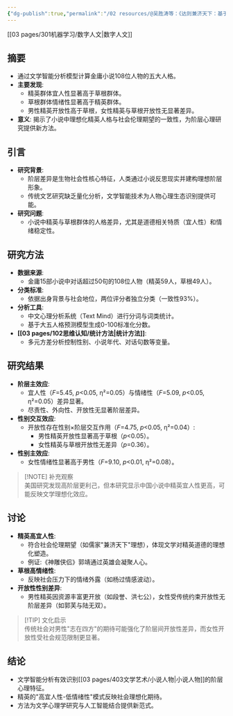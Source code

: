```yaml
---
{"dg-publish":true,"permalink":"/02 resources/@吴胜涛等：《达则兼济天下：基于文学智能分析的精英人物心理研究》/","created":"2025-02-06T11:21:00.308+08:00","updated":"2025-03-02T19:29:24.611+08:00"}
---
```


[[03 pages/301机器学习/数字人文\|数字人文]]
## 摘要
- 通过文学智能分析模型计算金庸小说108位人物的五大人格。
- **主要发现**:
  - 精英群体宜人性显著高于草根群体。
  - 草根群体情绪性显著高于精英群体。
  - 男性精英开放性高于草根，女性精英与草根开放性无显著差异。
- **意义**: 揭示了小说中理想化精英人格与社会伦理期望的一致性，为阶层心理研究提供新方法。

## 引言
- **研究背景**:
  - 阶层差异是生物社会性核心特征，人类通过小说反思现实并建构理想阶层形象。
  - 传统文艺研究缺乏量化分析，文学智能技术为人物心理生态识别提供可能。
- **研究问题**:
  - 小说中精英与草根群体的人格差异，尤其是道德相关特质（宜人性）和情绪稳定性。

## 研究方法
- **数据来源**:
  - 金庸15部小说中对话超过50句的108位人物（精英59人，草根49人）。
- **分类标准**:
  - 依据出身背景与社会地位，两位评分者独立分类（一致性93%）。
- **分析工具**:
  - 中文心理分析系统（Text Mind）进行分词与词类统计。
  - 基于大五人格预测模型生成0-100标准化分数。
- **[[03 pages/102思维认知/统计方法\|统计方法]]**:
  - 多元方差分析控制性别、小说年代、对话句数等变量。

## 研究结果
- **阶层主效应**:
  - 宜人性（*F*=5.45, *p*<0.05, η²=0.05）与情绪性（*F*=5.09, *p*<0.05, η²=0.05）差异显著。
  - 尽责性、外向性、开放性无显著阶层差异。
- **性别交互效应**:
  - 开放性存在性别×阶层交互作用（*F*=4.75, *p*<0.05, η²=0.04）:
    - 男性精英开放性显著高于草根（*p*<0.05）。
    - 女性精英与草根开放性无差异（*p*=0.36）。
- **性别主效应**:
  - 女性情绪性显著高于男性（*F*=9.10, *p*<0.01, η²=0.08）。

> [!NOTE] 补充观察  
> 美国研究发现高阶层更利己，但本研究显示中国小说中精英宜人性更高，可能反映文学理想化效应。

## 讨论
- **精英高宜人性**:
  - 符合社会伦理期望（如儒家"兼济天下"理想），体现文学对精英道德的理想化塑造。
  - 例证:《神雕侠侣》郭靖通过英雄会凝聚人心。
- **草根高情绪性**:
  - 反映社会压力下的情绪外露（如杨过情感波动）。
- **开放性性别差异**:
  - 男性精英因资源丰富更开放（如段誉、洪七公），女性受传统约束开放性无阶层差异（如郭芙与陆无双）。

> [!TIP] 文化启示  
> 传统社会对男性"志在四方"的期待可能强化了阶层间开放性差异，而女性开放性受社会规范限制更显著。


## 结论
- 文学智能分析有效识别[[03 pages/403文学艺术/小说人物\|小说人物]]的阶层心理特征。
- 精英的"高宜人性-低情绪性"模式反映社会理想化期待。
- 方法为文学心理学研究与人工智能结合提供新范式。
